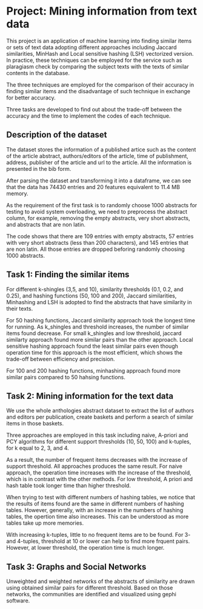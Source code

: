 # Project: Mining information from text data

This project is an application of machine learning into finding similar items or sets of text data adopting different approaches including Jaccard similarities, MinHash and Local sensitive hashing (LSH) vectorized version. In practice, these techniques can be employed for the service such as plaragiasm check by comparing the subject texts with the texts of similar contents in the database.

The three techniques are employed for the comparison of their accuracy in finding similar items and the disadvantage of such technique in exchange for better accuracy.

Three tasks are developed to find out about the trade-off between the accuracy and the time to implement the codes of each technique.

## Description of the dataset

The dataset stores the information of a published artice such as the content of the article abstract, authors/editors of the article, time of publishment, address, publisher of the article and url to the article. All the information is presented in the bib form.

After parsing the dataset and transforming it into a dataframe, we can see that the data has 74430 entries and 20 features equivalent to 11.4 MB memory.

As the requirement of the first task is to randomly choose 1000 abstracts for testing to avoid system overloading, we need to preprocess the abstract column, for example, removing the empty abstracts, very short abstracts, and abstracts that are non latin.

The code shows that there are 109 entries with empty abstracts, 57 entries with very short abstracts (less than 200 characters), and 145 entries that are non latin. All those entries are dropped beforing randomly choosing 1000 abstracts.

## Task 1: Finding the similar items

For different k-shingles (3,5, and 10), similarity thresholds (0.1, 0.2, and 0.25), and hashing functions (50, 100 and 200), Jaccard similarities, Minhashing and LSH is adopted to find the abstracts that have similarity in their texts.

For 50 hashing functions, Jaccard similarity approach took the longest time for running. As k_shingles and threshold increases, the number of similar items found decrease. For small k_shingles and low threshold, jaccard similarty approach found more similar pairs than the other approach. Local sensitive hashing approach found the least similar pairs even though operation time for this approach is the most efficient, which shows the trade-off between efficiency and precision.

For 100 and 200 hashing functions, minhashing approach found more similar pairs compared to 50 hahsing functions.

## Task 2: Mining information for the text data

We use the whole anthologies abstract dataset to extract the list of authors and editors per publication, create baskets and perform a search of similar items in those baskets.

Three approaches are employed in this task including naive, A-priori and PCY algorithms for different support thresholds (10, 50, 100) and k-tuples, for k equal to 2, 3, and 4.

As a result, the number of frequent items decreases with the increase of support threshold. All approaches produces the same result. For naive approach, the operation time increases with the increase of the threshold, which is in contrast with the other methods. For low threshold, A priori and hash table took longer time than higher threshold.

When trying to test with different numbers of hashing tables, we notice that the results of items found are the same in different numbers of hashing tables. However, generally, with an increase in the numbers of hashing tables, the opertion time also increases. This can be understood as more tables take up more memories.


With increasing k-tuples, little to no frequent items are to be found. For 3- and 4-tuples, threshold at 10 or lower can help to find more frquent pairs. However, at lower threshold, the operation time is much longer.

## Task 3: Graphs and Social Networks

Unweighted and weighted networks of the abstracts of similarity are drawn using obtained similar pairs for different threshold. Based on those networks, the communities are identified  and visualized using gephi software.


